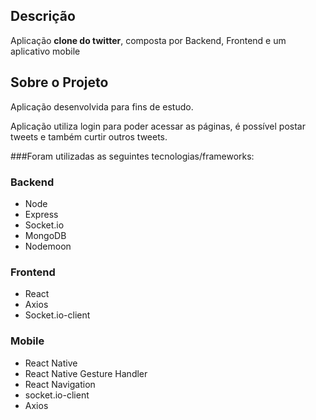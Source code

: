 ## Descrição
Aplicação **clone do twitter**, composta por Backend, Frontend e um aplicativo mobile


## Sobre o Projeto
Aplicação desenvolvida para fins de estudo.

Aplicação utiliza login para poder acessar as páginas, é possível postar tweets e também curtir outros tweets.

###Foram utilizadas as seguintes tecnologias/frameworks:
### Backend
 - Node
 - Express
 - Socket.io
 - MongoDB
 - Nodemoon
### Frontend
 - React
 - Axios
 - Socket.io-client 
### Mobile
 - React Native
 - React Native Gesture Handler
 - React Navigation
 - socket.io-client
 - Axios